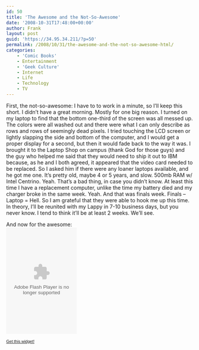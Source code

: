 ```yaml
---
id: 50
title: 'The Awesome and the Not-So-Awesome'
date: '2008-10-31T17:48:00+00:00'
author: Frank
layout: post
guid: 'https://34.95.34.211/?p=50'
permalink: /2008/10/31/the-awesome-and-the-not-so-awesome-html/
categories:
    - 'Comic Books'
    - Entertainment
    - 'Geek Culture'
    - Internet
    - Life
    - Technology
    - TV
---
```


First, the not-so-awesome:
I have to to work in a minute, so I’ll keep this short. I didn’t have a great morning. Mostly for one big reason. I turned on my laptop to find that the bottom one-third of the screen was all messed up. The colors were all washed out and there were what I can only describe as rows and rows of seemingly dead pixels. I tried touching the LCD screen or lightly slapping the side and bottom of the computer, and I would get a proper display for a second, but then it would fade back to the way it was. I brought it to the Laptop Shop on campus (thank God for those guys) and the guy who helped me said that they would need to ship it out to IBM because, as he and I both agreed, it appeared that the video card needed to be replaced. So I asked him if there were any loaner laptops available, and he got me one. It’s pretty old, maybe 4 or 5 years, and slow. 500mb RAM w/ Intel Centrino. Yeah. That’s a bad thing, in case you didn’t know. At least this time I have a replacement computer, unlike the time my battery died and my charger broke in the same week. Yeah. And that was finals week. Finals – Laptop = Hell. So I am grateful that they were able to hook me up this time. In theory, I’ll be reunited with my Lappy in 7-10 business days, but you never know. I tend to think it’ll be at least 2 weeks. We’ll see. 

And now for the awesome:  
<object align="middle" allowfullscreen="true" allownetworking="all" allowscriptaccess="always" classid="clsid:D27CDB6E-AE6D-11cf-96B8-444553540000" codebase="http://fpdownload.macromedia.com/pub/shockwave/cabs/flash/swflash.cab#version=8,0,0,0" data="http://downloads.thespringbox.com/web/wrapper.php?file=48928.sbw" height="287" id="springwidgets_48928" type="application/x-shockwave-flash" width="190"><param name="allowNetworking" value="all"></param><param name="allowScriptAccess" value="always"></param><param name="allowFullScreen" value="true"></param><param name="movie" value="http://downloads.thespringbox.com/web/wrapper.php?file=48928.sbw"></param><param name="flashvars" value="param_character=superman"></param><param name="quality" value="high"></param><param name="wmode" value="transparent"></param><param name="bgColor" value="0x000000"></param><embed align="middle" allowfullscreen="true" allownetworking="all" allowscriptaccess="always" bgcolor="0x000000" flashvars="param_character=superman" height="287" name="springwidgets_48928" pluginspage="http://www.macromedia.com/go/getflashplayer" quality="high" src="http://downloads.thespringbox.com/web/wrapper.php?file=48928.sbw" type="application/x-shockwave-flash" width="190" wmode="transparent"></embed></object><div style="font:11px/12px arial;width:190px;">[Get this widget!](http://www.springwidgets.com/widgets/view/48928/?param_character=superman&width=190&height=287)